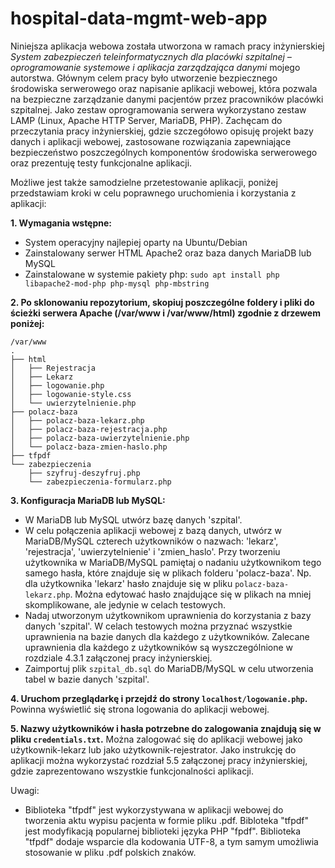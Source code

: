 # hospital-data-mgmt-web-app

Niniejsza aplikacja webowa została utworzona w ramach pracy inżynierskiej _System zabezpieczeń teleinformatycznych dla placówki szpitalnej – oprogramowanie systemowe i aplikacja zarządzająca danymi_ mojego autorstwa. Głównym celem pracy było utworzenie bezpiecznego środowiska serwerowego oraz napisanie  aplikacji webowej, która pozwala na bezpieczne zarządzanie danymi pacjentów przez pracowników placówki szpitalnej. Jako zestaw oprogramowania serwera wykorzystano zestaw LAMP (Linux, Apache HTTP Server, MariaDB, PHP). Zachęcam do przeczytania pracy inżynierskiej, gdzie szczegółowo opisuję projekt bazy danych i aplikacji webowej, zastosowane rozwiązania zapewniające bezpieczeństwo poszczególnych komponentów środowiska serwerowego oraz prezentuję testy funkcjonalne aplikacji.

Możliwe jest także samodzielne przetestowanie aplikacji, poniżej przedstawiam kroki w celu poprawnego uruchomienia i korzystania z aplikacji:

**1. Wymagania wstępne:**
- System operacyjny najlepiej oparty na Ubuntu/Debian
- Zainstalowany serwer HTML Apache2 oraz baza danych MariaDB lub MySQL
- Zainstalowane w systemie pakiety php:
```sudo apt install php libapache2-mod-php php-mysql php-mbstring```

**2. Po sklonowaniu repozytorium, skopiuj poszczególne foldery i pliki do ścieżki serwera Apache (/var/www i /var/www/html) zgodnie z drzewem poniżej:**
```
/var/www
.
├── html
│   ├── Rejestracja
│   ├── Lekarz
│   ├── logowanie.php
│   ├── logowanie-style.css
│   └── uwierzytelnienie.php
├── polacz-baza
│   ├── polacz-baza-lekarz.php
│   ├── polacz-baza-rejestracja.php
│   ├── polacz-baza-uwierzytelnienie.php
│   └── polacz-baza-zmien-haslo.php
├── tfpdf
└── zabezpieczenia
    ├── szyfruj-deszyfruj.php
    └── zabezpieczenia-formularz.php
```
**3. Konfiguracja MariaDB lub MySQL:**
- W MariaDB lub MySQL utwórz bazę danych 'szpital'.
- W celu połączenia aplikacji webowej z bazą danych, utwórz w MariaDB/MySQL czterech użytkowników o nazwach: 'lekarz', 'rejestracja', 'uwierzytelnienie' i 'zmien_haslo'. Przy tworzeniu użytkownika w MariaDB/MySQL pamiętaj o nadaniu użytkownikom tego samego hasła, które znajduje się w plikach folderu 'polacz-baza'. Np. dla użytkownika 'lekarz' hasło znajduje się w pliku ```polacz-baza-lekarz.php```. Można edytować hasło znajdujące się w plikach na mniej skomplikowane, ale jedynie w celach testowych.
- Nadaj utworzonym użytkownikom uprawnienia do korzystania z bazy danych 'szpital'. W celach testowych można przyznać wszystkie uprawnienia na bazie danych dla każdego z użytkowników. Zalecane uprawnienia dla każdego z użytkowników są wyszczególnione w rozdziale 4.3.1 załączonej pracy inżynierskiej.
- Zaimportuj plik ```szpital_db.sql``` do MariaDB/MySQL w celu utworzenia tabel w bazie danych 'szpital'.

**4. Uruchom przeglądarkę i przejdź do strony ```localhost/logowanie.php```.** Powinna wyświetlić się strona logowania do aplikacji webowej.

**5. Nazwy użytkowników i hasła potrzebne do zalogowania znajdują się w pliku ```credentials.txt```.** Można zalogować się do aplikacji webowej jako użytkownik-lekarz lub jako użytkownik-rejestrator. Jako instrukcję do aplikacji można wykorzystać rozdział 5.5 załączonej pracy inżynierskiej, gdzie zaprezentowano wszystkie funkcjonalności aplikacji.

Uwagi:
- Biblioteka "tfpdf" jest wykorzystywana w aplikacji webowej do tworzenia aktu wypisu pacjenta w formie pliku .pdf. Bibloteka "tfpdf" jest modyfikacją popularnej biblioteki języka PHP "fpdf". Biblioteka "tfpdf" dodaje wsparcie dla kodowania UTF-8, a tym samym umożliwia stosowanie w pliku .pdf polskich znaków.
